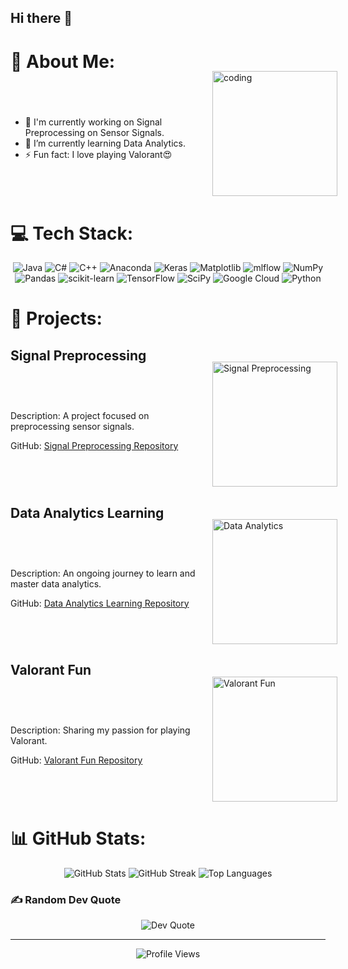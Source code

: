 ## Hi there 👋

<!--
**krngrover6/krngrover6** is a ✨ _special_ ✨ repository because its `README.md` (this file) appears on your GitHub profile.
-->

# 💫 About Me:
<div style="display: flex; align-items: center;">
  <div style="flex: 1; min-width: 300px;">
    <ul>
      <li>🔭 I'm currently working on Signal Preprocessing on Sensor Signals.</li>
      <li>🌱 I’m currently learning Data Analytics.</li>
      <li>⚡ Fun fact: I love playing Valorant😍</li>
    </ul>
  </div>
  <div style="flex-shrink: 0; margin-left: 20px;">
    <img align="right" src="https://i.giphy.com/media/v1.Y2lkPTc5MGI3NjExNTZtaDQ1bWMzMnZ6dWFqa2lpZXJyYXlzbTA0ZTk4YjE3NXlkZjV1byZlcD12MV9pbnRlcm5hbF9naWZfYnlfaWQmY3Q9Zw/2IudUHdI075HL02Pkk/giphy.gif" width="200" alt="coding" style="margin-top: -20px;"/>
  </div>
</div>

# 💻 Tech Stack:
<p align="center">
  <img src="https://img.shields.io/badge/java-%23ED8B00.svg?style=for-the-badge&logo=openjdk&logoColor=white" alt="Java"/>
  <img src="https://img.shields.io/badge/c%23-%23239120.svg?style=for-the-badge&logo=csharp&logoColor=white" alt="C#"/>
  <img src="https://img.shields.io/badge/c++-%2300599C.svg?style=for-the-badge&logo=c%2B%2B&logoColor=white" alt="C++"/>
  <img src="https://img.shields.io/badge/Anaconda-%2344A833.svg?style=for-the-badge&logo=anaconda&logoColor=white" alt="Anaconda"/>
  <img src="https://img.shields.io/badge/Keras-%23D00000.svg?style=for-the-badge&logo=Keras&logoColor=white" alt="Keras"/>
  <img src="https://img.shields.io/badge/Matplotlib-%23ffffff.svg?style=for-the-badge&logo=Matplotlib&logoColor=black" alt="Matplotlib"/>
  <img src="https://img.shields.io/badge/mlflow-%23d9ead3.svg?style=for-the-badge&logo=numpy&logoColor=blue" alt="mlflow"/>
  <img src="https://img.shields.io/badge/numpy-%23013243.svg?style=for-the-badge&logo=numpy&logoColor=white" alt="NumPy"/>
  <img src="https://img.shields.io/badge/pandas-%23150458.svg?style=for-the-badge&logo=pandas&logoColor=white" alt="Pandas"/>
  <img src="https://img.shields.io/badge/scikit--learn-%23F7931E.svg?style=for-the-badge&logo=scikit-learn&logoColor=white" alt="scikit-learn"/>
  <img src="https://img.shields.io/badge/TensorFlow-%23FF6F00.svg?style=for-the-badge&logo=TensorFlow&logoColor=white" alt="TensorFlow"/>
  <img src="https://img.shields.io/badge/SciPy-%230C55A5.svg?style=for-the-badge&logo=scipy&logoColor=%white" alt="SciPy"/>
  <img src="https://img.shields.io/badge/GoogleCloud-%234285F4.svg?style=for-the-badge&logo=google-cloud&logoColor=white" alt="Google Cloud"/>
  <img src="https://img.shields.io/badge/python-3670A0?style=for-the-badge&logo=python&logoColor=ffdd54" alt="Python"/>
</p>

# 🚀 Projects:
## Signal Preprocessing
<div style="display: flex; align-items: center;">
  <div style="flex: 1; min-width: 300px;">
    <p>Description: A project focused on preprocessing sensor signals.</p>
    <p>GitHub: <a href="https://github.com/yourusername/project1">Signal Preprocessing Repository</a></p>
  </div>
  <div style="flex-shrink: 0; margin-left: 20px;">
    <img align="right" src="https://media.giphy.com/media/l0HlOvJ7yaacpuSas/giphy.gif" width="200" alt="Signal Preprocessing" style="margin-top: -20px; border: none;"/>
  </div>
</div>

## Data Analytics Learning
<div style="display: flex; align-items: center;">
  <div style="flex: 1; min-width: 300px;">
    <p>Description: An ongoing journey to learn and master data analytics.</p>
    <p>GitHub: <a href="https://github.com/yourusername/project2">Data Analytics Learning Repository</a></p>
  </div>
  <div style="flex-shrink: 0; margin-left: 20px;">
    <img align="right" src="https://media.giphy.com/media/3o6ZtpxSZbQRRnwCKQ/giphy.gif" width="200" alt="Data Analytics" style="margin-top: -20px; border: none;"/>
  </div>
</div>

## Valorant Fun
<div style="display: flex; align-items: center;">
  <div style="flex: 1; min-width: 300px;">
    <p>Description: Sharing my passion for playing Valorant.</p>
    <p>GitHub: <a href="https://github.com/yourusername/project3">Valorant Fun Repository</a></p>
  </div>
  <div style="flex-shrink: 0; margin-left: 20px;">
    <img align="right" src="https://media.giphy.com/media/QXkfNbnqAHgz7jyL2k/giphy.gif" width="200" alt="Valorant Fun" style="margin-top: -20px; border: none;"/>
  </div>
</div>

# 📊 GitHub Stats:
<p align="center">
  <img src="https://github-readme-stats.vercel.app/api?username=krngrover6&theme=dark&hide_border=false&include_all_commits=false&count_private=false" alt="GitHub Stats"/>
  <img src="https://github-readme-streak-stats.herokuapp.com/?user=krngrover6&theme=dark&hide_border=false" alt="GitHub Streak"/>
  <img src="https://github-readme-stats.vercel.app/api/top-langs/?username=krngrover6&theme=dark&hide_border=false&include_all_commits=false&count_private=false&layout=compact" alt="Top Languages"/>
</p>

### ✍️ Random Dev Quote
<p align="center">
  <img src="https://quotes-github-readme.vercel.app/api?type=horizontal&theme=radical" alt="Dev Quote"/>
</p>

---

<p align="center">
  <img src="https://visitcount.itsvg.in/api?id=krngrover6&icon=1&color=0" alt="Profile Views"/>
</p>

<!-- Proudly created with GPRM ( https://gprm.itsvg.in ) -->
